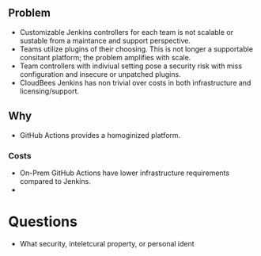 

## Problem
* Customizable Jenkins controllers for each team is not scalable or sustable from a maintance and support perspective.
* Teams utilize plugins of their choosing. This is not longer a supportable consitant platform; the problem amplifies with scale.
* Team controllers with indiviual setting pose a security risk with miss configuration and insecure or unpatched plugins.
* CloudBees Jenkins has non trivial over costs in both infrastructure and licensing/support.

## Why
* GitHub Actions provides a homoginized platform.

### Costs
* On-Prem GitHub Actions have lower infrastructure requirements compared to Jenkins.
* 

# Questions
* What security, inteletcural property, or personal ident
<!--stackedit_data:
eyJoaXN0b3J5IjpbNzE5NTc4MDMyXX0=
-->